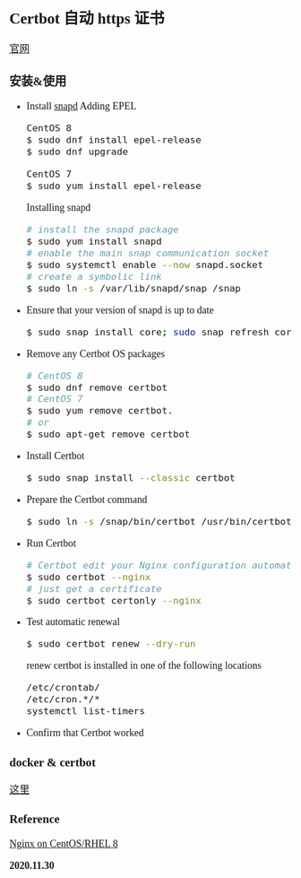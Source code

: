 <font size=4 face='楷体'>

## Certbot 自动 https 证书

[官网](https://certbot.eff.org/)

### 安装&使用

-   Install [snapd](https://snapcraft.io/docs/installing-snap-on-centos)
    Adding EPEL

    ```bash
    CentOS 8
    $ sudo dnf install epel-release
    $ sudo dnf upgrade

    CentOS 7
    $ sudo yum install epel-release
    ```

    Installing snapd

    ```bash
    # install the snapd package
    $ sudo yum install snapd
    # enable the main snap communication socket
    $ sudo systemctl enable --now snapd.socket
    # create a symbolic link
    $ sudo ln -s /var/lib/snapd/snap /snap
    ```

-   Ensure that your version of snapd is up to date
    ```bash
    $ sudo snap install core; sudo snap refresh core
    ```
-   Remove any Certbot OS packages

    ```bash
    # CentOS 8
    $ sudo dnf remove certbot
    # CentOS 7
    $ sudo yum remove certbot.
    # or
    $ sudo apt-get remove certbot
    ```

-   Install Certbot
    ```bash
    $ sudo snap install --classic certbot
    ```
-   Prepare the Certbot command

    ```bash
    $ sudo ln -s /snap/bin/certbot /usr/bin/certbot
    ```

-   Run Certbot

    ```bash
    # Certbot edit your Nginx configuration automatically
    $ sudo certbot --nginx
    # just get a certificate
    $ sudo certbot certonly --nginx
    ```

-   Test automatic renewal

    ```bash
    $ sudo certbot renew --dry-run
    ```

    renew certbot is installed in one of the following locations

    ```bash
    /etc/crontab/
    /etc/cron.*/*
    systemctl list-timers
    ```

-   Confirm that Certbot worked

### docker & certbot

[这里](https://www.cnblogs.com/txb1989/p/13079961.html)

### Reference

[Nginx on CentOS/RHEL 8](https://certbot.eff.org/lets-encrypt/centosrhel8-nginx)

**2020.11.30**
